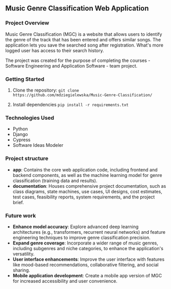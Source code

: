 ## Music Genre Classification Web Application

### Project Overview

Music Genre Classification (MGC) is a website that allows users to identify the genre of the track that has been entered and offers similar songs. The application lets you save the searched song after registration. What's more logged user has access to their search history.

The project was created for the purpose of completing the courses - Software Engineering and Application Software - team project.


### Getting Started

1. Clone the repository:
   ```git clone https://github.com/mdziegielewska/Music-Genre-Classification/```

2. Install dependencies
    ```pip install -r requirements.txt```
   

### Technologies Used
- Python
- Django
- Cypress
- Software Ideas Modeler


### Project structure
- **app**: Contains the core web application code, including frontend and backend components, as well as the machine learning model for genre classification (training data and results).
- **documentation**: Houses comprehensive project documentation, such as class diagrams, state machines, use cases, UI designs, cost estimates, test cases, feasibility reports, system requirements, and the project brief.


### Future work

- **Enhance model accuracy**: Explore advanced deep learning architectures (e.g., transformers, recurrent neural networks) and feature engineering techniques to improve genre classification precision.
- **Expand genre coverage**: Incorporate a wider range of music genres, including subgenres and niche categories, to enhance the application's versatility.
- **User interface enhancements**: Improve the user interface with features like mood-based recommendations, collaborative filtering, and social sharing.
- **Mobile application development**: Create a mobile app version of MGC for increased accessibility and user convenience.
